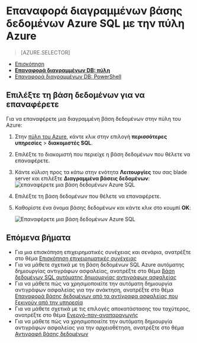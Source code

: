 <properties
    pageTitle="Επαναφορά διαγραμμένων βάσης δεδομένων Azure SQL (Azure πύλη) | Microsoft Azure"
    description="Επαναφέρετε μια διαγραμμένη βάση δεδομένων Azure SQL (Azure πύλη)."
    services="sql-database"
    documentationCenter=""
    authors="stevestein"
    manager="jhubbard"
    editor=""/>

<tags
    ms.service="sql-database"
    ms.devlang="NA"
    ms.date="10/12/2016"
    ms.author="sstein"
    ms.workload="NA"
    ms.topic="article"
    ms.tgt_pltfrm="NA"/>


# <a name="restore-a-deleted-azure-sql-database-using-the-azure-portal"></a>Επαναφορά διαγραμμένων βάσης δεδομένων Azure SQL με την πύλη Azure

> [AZURE.SELECTOR]
- [Επισκόπηση](sql-database-recovery-using-backups.md)
- [**Επαναφορά διαγραμμένων DB: πύλη**](sql-database-restore-deleted-database-portal.md)
- [Επαναφορά διαγραμμένων DB: PowerShell](sql-database-restore-deleted-database-powershell.md)

## <a name="select-the-database-to-restore"></a>Επιλέξτε τη βάση δεδομένων για να επαναφέρετε 

Για να επαναφέρετε μια διαγραμμένη βάση δεδομένων στην πύλη του Azure:

1.  Στην [πύλη του Azure](https://portal.azure.com), κάντε κλικ στην επιλογή **περισσότερες υπηρεσίες** > **διακομιστές SQL**.
3.  Επιλέξτε το διακομιστή που περιείχε η βάση δεδομένων που θέλετε να επαναφέρετε.
4.  Κάντε κύλιση προς τα κάτω στην ενότητα **Λειτουργίες** του σας blade server και επιλέξτε **Διαγραμμένα βάσεις δεδομένων**: ![επαναφέρετε μια βάση δεδομένων Azure SQL](./media/sql-database-restore-deleted-database-portal/restore-deleted-trashbin.png)
5.  Επιλέξτε τη βάση δεδομένων που θέλετε να επαναφέρετε.
6.  Καθορίστε ένα όνομα βάσης δεδομένων και κάντε κλικ στο κουμπί **OK**:

    ![Επαναφέρετε μια βάση δεδομένων Azure SQL](./media/sql-database-restore-deleted-database-portal/restore-deleted.png)


## <a name="next-steps"></a>Επόμενα βήματα

- Για μια επισκόπηση επιχειρηματικές συνέχειας και σενάρια, ανατρέξτε στο θέμα [Επισκόπηση επιχειρηματικές συνέχειας](sql-database-business-continuity.md)
- Για να μάθετε σχετικά με τη βάση δεδομένων SQL Azure αυτόματης δημιουργίας αντιγράφων ασφαλείας, ανατρέξτε στο θέμα [βάση δεδομένων SQL αυτόματης δημιουργίας αντιγράφων ασφαλείας](sql-database-automated-backups.md)
- Για να μάθετε πώς να χρησιμοποιείτε την αυτόματη δημιουργία αντιγράφων ασφαλείας για την ανάκτηση, ανατρέξτε στο θέμα [Επαναφορά βάσης δεδομένων από τα αντίγραφα ασφαλείας που ξεκινούν από την υπηρεσία](sql-database-recovery-using-backups.md)
- Για να μάθετε σχετικά με τις επιλογές αποκατάστασης του ταχύτερος, ανατρέξτε στο θέμα [Ενεργό-παν-αναπαραγωγής](sql-database-geo-replication-overview.md)  
- Για να μάθετε πώς να χρησιμοποιείτε την αυτόματη δημιουργία αντιγράφων ασφαλείας για την αρχειοθέτηση, ανατρέξτε στο θέμα [Αντιγραφή βάσης δεδομένων](sql-database-copy.md)
